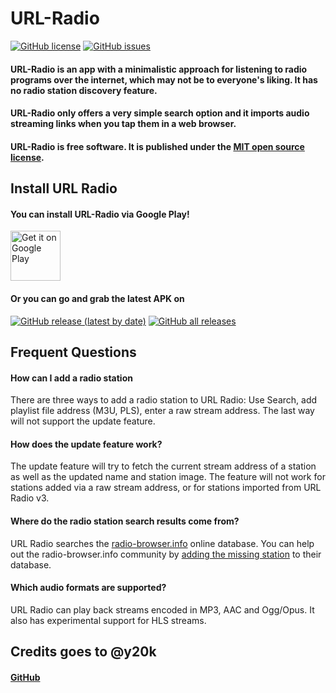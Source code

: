 # URL-Radio
[![GitHub license](https://img.shields.io/github/license/jamal2362/URL-Radio)](https://github.com/jamal2362/URL-Radio/blob/master/LICENSE.md) [![GitHub issues](https://img.shields.io/github/issues/jamal2362/URL-Radio)](https://github.com/jamal2362/URL-Radio/issues)

#### URL-Radio is an app with a minimalistic approach for listening to radio programs over the internet, which may not be to everyone's liking. It has no radio station discovery feature.
#### URL-Radio only offers a very simple search option and it imports audio streaming links when you tap them in a web browser.
#### URL-Radio is free software. It is published under the [MIT open source license](https://opensource.org/licenses/MIT).


## Install URL Radio
#### You can install URL-Radio via Google Play!

[<img src="https://www.skills4school.de/wp-content/uploads/2018/10/badge-googleplay.png" alt="Get it on Google Play" height="80">](https://play.google.com/store/apps/details?id=com.jamal2367.urlradio)

#### Or you can go and grab the latest APK on
[![GitHub release (latest by date)](https://img.shields.io/github/v/release/jamal2362/URL-Radio)](https://github.com/jamal2362/URL-Radio/releases) [![GitHub all releases](https://img.shields.io/github/downloads/jamal2362/URL-Radio/total)](https://github.com/jamal2362/URL-Radio/releases)


## Frequent Questions
#### How can I add a radio station
There are three ways to add a radio station to URL Radio: Use Search, add playlist file address (M3U, PLS), enter a raw stream address. The last way will not support the update feature.

#### How does the update feature work?
The update feature will try to fetch the current stream address of a station as well as the updated name and station image. The feature will not work for stations added via a raw stream address, or for stations imported from URL Radio v3.

#### Where do the radio station search results come from?
URL Radio searches the [radio-browser.info](http://www.radio-browser.info/) online database. You can help out the radio-browser.info community by [adding the missing station](http://www.radio-browser.info/gui/#!/add) to their database.

#### Which audio formats are supported?
URL Radio can play back streams encoded in MP3, AAC and Ogg/Opus. It also has experimental support for HLS streams.


## Credits goes to @y20k
#### [GitHub](https://github.com/y20k/transistor)
